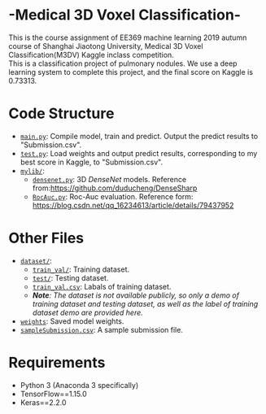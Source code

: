 # -Medical 3D Voxel Classification-
This is the course assignment of EE369 machine learning 2019 autumn course of Shanghai Jiaotong University, Medical 3D Voxel Classification(M3DV) Kaggle inclass competition.  
This is a classification project of pulmonary nodules. We use a deep learning system to complete this project, and the final score on Kaggle is 0.73313.
# Code Structure
* [`main.py`](main.py): Compile model, train and predict. Output the predict results to "Submission.csv".
* [`test.py`](test.py): Load weights and output predict results, corresponding to my best score in Kaggle, to "Submission.csv".
* [`mylib/`](mylib/):
    * [`densenet.py`](mylib/densenet.py): 3D *DenseNet* models. Reference from:https://github.com/duducheng/DenseSharp
    * [`RocAuc.py`](mylib/RocAuc.py): Roc-Auc evaluation. Reference form: https://blog.csdn.net/qq_16234613/article/details/79437952
# Other Files
* [`dataset/`](dataset/):
    * [`train_val/`](dataset/train_val/): Training dataset.
    * [`test/`](dataset/test/): Testing dataset.
    * [`train_val.csv`](dataset/train_val.csv): Labals of training dataset.
    * ***Note**: The dataset is not available publicly, so only a demo of training dataset and testing dataset, as well as the label of training dataset demo are provided here.*
* [`weights`](weights/): Saved model weights.
* [`sampleSubmission.csv`](sampleSubmission.csv): A sample submission file.
# Requirements
* Python 3 (Anaconda 3 specifically)
* TensorFlow==1.15.0
* Keras==2.2.0
